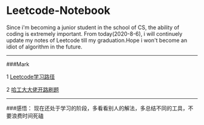 # Leetcode-Notebook
Since i'm becoming a junior student in the school of CS, the ability of coding is extremely important. From today(2020-8-6), i will continuely update my notes of Leetcode till my graduation.Hope i won't become an idiot of algorithm in the future.

---
###Mark 

1 [Leetcode学习路径](https://leetcode-cn.com/circle/article/48kq9d/)

2 [哈工大大佬开路刷题](https://github.com/youngyangyang04/leetcode-master)

---
###感悟：
现在还处于学习的阶段，多看看别人的解法，多总结不同的工具，不要浪费时间死磕
